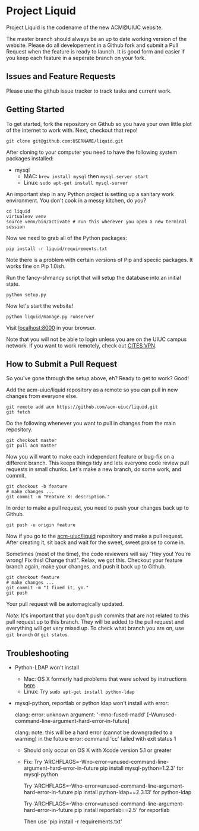 Project Liquid
==============

Project Liquid is the codename of the new ACM@UIUC website.

The master branch should always be an up to date working version of the website. Please do all
developement in a Github fork and submit a Pull Request when the feature is ready to launch. It
is good form and easier if you keep each feature in a seperate branch on your fork.

Issues and Feature Requests
---------------------------
Please use the github issue tracker to track tasks and current work.

Getting Started
---------------
To get started, fork the repository on Github so you have your own little plot of the internet
to work with. Next, checkout that repo!

    git clone git@github.com:USERNAME/liquid.git

After cloning to your computer you need to have the following system packages installed:
* mysql
  * MAC: `brew install mysql` then `mysql.server start`
  * Linux: `sudo apt-get install mysql-server`

An important step in any Python project is setting up a sanitary work environment. You don't
cook in a messy kitchen, do you?

    cd liquid
    virtualenv venv
    source venv/bin/activate # run this whenever you open a new terminal session

Now we need to grab all of the Python packages:

    pip install -r liquid/requirements.txt

Note there is a problem with certain versions of Pip and speciic packages. It works fine on Pip 1.0ish.

Run the fancy-shmancy script that will setup the database into an initial state.

    python setup.py

Now let's start the website!

    python liquid/manage.py runserver

Visit [localhost:8000](http://localhost:8000) in your browser.

Note that you will not be able to login unless you are on the UIUC campus network. If you want
to work remotely, check out [CITES VPN](https://www.cites.illinois.edu/vpn/download-install.html).

How to Submit a Pull Request
----------------------------
So you've gone through the setup above, eh? Ready to get to work? Good!

Add the acm-uiuc/liquid repository as a remote so you can pull in new changes from everyone else.

    git remote add acm https://github.com/acm-uiuc/liquid.git
    git fetch

Do the following whenever you want to pull in changes from the main repository.

    git checkout master
    git pull acm master

Now you will want to make each independant feature or bug-fix on a different branch. This keeps
things tidy and lets everyone code review pull requests in small chunks. Let's make a new branch,
do some work, and commit.

    git checkout -b feature
    # make changes ...
    git commit -m "Feature X: description."

In order to make a pull request, you need to push your changes back up to Github.

    git push -u origin feature

Now if you go to the [acm-uiuc/liquid](https://github.com/acm-uiuc/liquid) repository and make a pull
request. After creating it, sit back and wait for the sweet, sweet praise to come in.

Sometimes (most of the time), the code reviewers will say "Hey you! You're wrong! Fix this! Change that!".
Relax, we got this. Checkout your feature branch again, make your changes, and push it back up to Github.

    git checkout feature
    # make changes ...
    git commit -m "I fixed it, yo."
    git push

Your pull request will be automagically updated.

*Note*: It's important that you don't push commits that are not related to this pull request up to this
branch. They will be added to the pull request and everything will get very mixed up. To check what branch
you are on, use `git branch` or `git status`.

Troubleshooting
---------------

* Python-LDAP won't install
  * Mac: OS X formerly had problems that were solved by instructions [here](http://projects.skurfer.com/posts/2011/python_ldap_lion/).
  * Linux: Try `sudo apt-get install python-ldap`

* mysql-python, reportlab or python ldap won't install with error:

    clang: error: unknown argument: '-mno-fused-madd' [-Wunused-command-line-argument-hard-error-in-future]

    clang: note: this will be a hard error (cannot be downgraded to a warning) in the future
    error: command 'cc' failed with exit status 1

    * Should only occur on OS X with Xcode version 5.1 or greater
    * Fix:
        Try 'ARCHFLAGS=-Wno-error=unused-command-line-argument-hard-error-in-future pip install mysql-python=1.2.3' for mysql-python

        Try 'ARCHFLAGS=-Wno-error=unused-command-line-argument-hard-error-in-future pip install python-ldap==2.3.13' for python-ldap

        Try 'ARCHFLAGS=-Wno-error=unused-command-line-argument-hard-error-in-future pip install reportlab==2.5' for reportlab
        
        Then use 'pip install -r requirements.txt'
